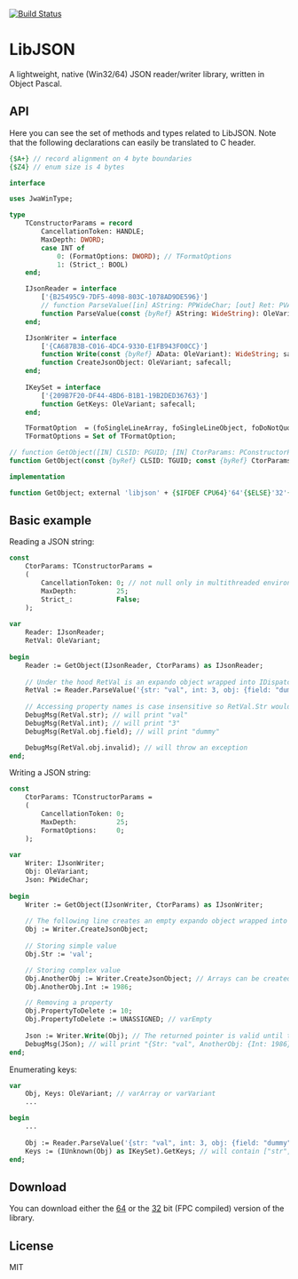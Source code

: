 [![Build Status](https://dev.azure.com/sodnaatx/libjson/_apis/build/status/Sholtee.libjson?branchName=master)](https://dev.azure.com/sodnaatx/libjson/_build/latest?definitionId=1&branchName=master)
# LibJSON

A lightweight, native (Win32/64) JSON reader/writer library, written in Object Pascal. 

## API

Here you can see the set of methods and types related to LibJSON. Note that the following declarations can easily be translated to C header.

```pas
{$A+} // record alignment on 4 byte boundaries
{$Z4} // enum size is 4 bytes

interface

uses JwaWinType;

type
    TConstructorParams = record
        CancellationToken: HANDLE;
        MaxDepth: DWORD;
        case INT of
            0: (FormatOptions: DWORD); // TFormatOptions
            1: (Strict_: BOOL)
    end;

    IJsonReader = interface
        ['{B25495C9-7DF5-4098-803C-1078AD9DE596}']
        // function ParseValue([in] AString: PPWideChar; [out] Ret: PVARIANT): HRESULT; stdcall;
        function ParseValue(const {byRef} AString: WideString): OleVariant; safecall;
    end;

    IJsonWriter = interface
        ['{CA687B3B-C016-4DC4-9330-E1FB943F00CC}']
        function Write(const {byRef} AData: OleVariant): WideString; safecall;
        function CreateJsonObject: OleVariant; safecall;
    end;
	
    IKeySet = interface
        ['{209B7F20-DF44-4BD6-B1B1-19B2DED36763}']
        function GetKeys: OleVariant; safecall;
    end;

    TFormatOption  = (foSingleLineArray, foSingleLineObject, foDoNotQuoteMembers, foMax {UNUSED});
    TFormatOptions = Set of TFormatOption;

// function GetObject([IN] CLSID: PGUID; [IN] CtorParams: PConstructorParams; [out] Ret: PIUnknown): HRESULT; stdcall;
function GetObject(const {byRef} CLSID: TGUID; const {byRef} CtorParams: TConstructorParams): IUnknown; safecall;

implementation

function GetObject; external 'libjson' + {$IFDEF CPU64}'64'{$ELSE}'32'{$ENDIF};
```
 
## Basic example
 
Reading a JSON string:

```pas
const
    CtorParams: TConstructorParams =
    (
        CancellationToken: 0; // not null only in multithreaded environments
        MaxDepth:          25;
        Strict_:           False;
    );
	
var
    Reader: IJsonReader;
    RetVal: OleVariant;
	
begin
    Reader := GetObject(IJsonReader, CtorParams) as IJsonReader;
	
    // Under the hood RetVal is an expando object wrapped into IDispatch
    RetVal := Reader.ParseValue('{str: "val", int: 3, obj: {field: "dummy"}}');
	
    // Accessing property names is case insensitive so RetVal.Str would be the same
    DebugMsg(RetVal.str); // will print "val"
    DebugMsg(RetVal.int); // will print "3"
    DebugMsg(RetVal.obj.field); // will print "dummy"

    DebugMsg(RetVal.obj.invalid); // will throw an exception
end;	
``` 
 
Writing a JSON string:

```pas
const
    CtorParams: TConstructorParams =
    (
        CancellationToken: 0;
        MaxDepth:          25;
        FormatOptions:     0;
    );
	
var
    Writer: IJsonWriter;
    Obj: OleVariant;
    Json: PWideChar;
	
begin
    Writer := GetObject(IJsonWriter, CtorParams) as IJsonWriter;
	
    // The following line creates an empty expando object wrapped into IDispatch
    Obj := Writer.CreateJsonObject;
	
    // Storing simple value
    Obj.Str := 'val'; 

    // Storing complex value
    Obj.AnotherObj := Writer.CreateJsonObject; // Arrays can be created by the standard OLE way (SafeArrayCreate(), etc.)
    Obj.AnotherObj.Int := 1986;

    // Removing a property
    Obj.PropertyToDelete := 10;
    Obj.PropertyToDelete := UNASSIGNED; // varEmpty
	
    Json := Writer.Write(Obj); // The returned pointer is valid until the next Write() call 	
    DebugMsg(JSon); // will print "{Str: "val", AnotherObj: {Int: 1986}}"
end;	
```

Enumerating keys:

```pas
var
    Obj, Keys: OleVariant; // varArray or varVariant
    ...

begin
    ...
	
    Obj := Reader.ParseValue('{str: "val", int: 3, obj: {field: "dummy"}}');
    Keys := (IUnknown(Obj) as IKeySet).GetKeys; // will contain ["str", "int", "obj"]  
end;
```

## Download

You can download either the [64](https://github.com/Sholtee/libjson/releases/download/v0.0.1.10/libjson64.dll) or the [32](https://github.com/Sholtee/libjson/releases/download/v0.0.1.10/libjson32.dll) bit (FPC compiled) version of the library.

## License

MIT